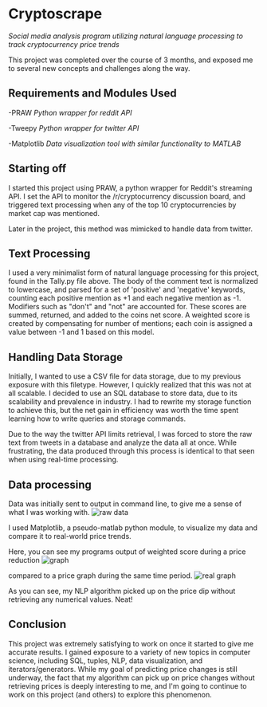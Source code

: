 # Cryptoscrape
*Social media analysis program utilizing natural language processing to track cryptocurrency price trends*

This project was completed over the course of 3 months, and exposed me to several new concepts and challenges along the way. 

## Requirements and Modules Used
-PRAW *Python wrapper for reddit API*

-Tweepy *Python wrapper for twitter API* 

-Matplotlib *Data visualization tool with similar functionality to MATLAB*

## Starting off
I started this project using PRAW, a python wrapper for Reddit's streaming API. I set the API to monitor the
/r/cryptocurrency discussion board, and triggered text processing when any of the top 10 cryptocurrencies by market cap was mentioned.

Later in the project, this method was mimicked to handle data from twitter.

## Text Processing
I used a very minimalist form of natural language processing for this project, found in the Tally.py file above. The body of the comment text 
is normalized to lowercase, and parsed for a set of 'positive' and 'negative' keywords, counting each positive mention as +1 and each negative
mention as -1. Modifiers such as "don't" and "not" are accounted for. These scores are summed, returned, and added to the coins net score. A weighted score is created by compensating 
for number of mentions; each coin is assigned a value between -1 and 1 based on this model.

## Handling Data Storage

Initially, I wanted to use a CSV file for data storage, due to my previous exposure with this filetype. However, I quickly realized that
this was not at all scalable. I decided to use an SQL database to store data, due to its scalability and prevalence in industry. I had to
rewrite my storage function to achieve this, but the net gain in efficiency was worth the time spent learning how to write queries and 
storage commands.

Due to the way the twitter API limits retrieval, I was forced to store the raw text from tweets in a database and analyze the data all at once. While frustrating, the data produced through this process is identical to that seen when using real-time processing.

## Data processing

Data was initially sent to output in command line, to give me a sense of what I was working with. 
![raw data](https://user-images.githubusercontent.com/40841906/42737586-ea2f3a32-8843-11e8-82ff-bfc6a729cc56.PNG)

I used Matplotlib, a pseudo-matlab python module, to visualize my data and compare it to real-world price trends.

Here, you can see my programs output of weighted score during a price reduction
![graph](https://user-images.githubusercontent.com/40841906/42737645-dbcc8da4-8844-11e8-97a3-32ab8d8f81a6.PNG)

compared to a price graph during the same time period.
![real graph](https://user-images.githubusercontent.com/40841906/42737658-f8b71682-8844-11e8-9e96-e7996f43a220.PNG)

As you can see, my NLP algorithm picked up on the price dip without retrieving any numerical values. Neat!

## Conclusion

This project was extremely satisfying to work on once it started to give me accurate results. I gained exposure to a variety of new topics in computer science, including SQL, tuples, NLP, data visualization, and iterators/generators. While my goal of predicting price changes
is still underway, the fact that my algorithm can pick up on price changes without retrieving prices is deeply interesting to me, and I'm
going to continue to work on this project (and others) to explore this phenomenon.


